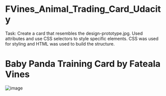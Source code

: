 # FVines_Animal_Trading_Card_Udacity
Task: Create a card that resembles the design-prototype.jpg. Used attributes and use CSS selectors to style specific elements. 
CSS was used for styling and HTML was used to build the structure. 



# Baby Panda Training Card by Fateala Vines


![image](https://user-images.githubusercontent.com/82970803/120899164-4aa9bb00-c5fc-11eb-807e-a37ede26554d.png)
